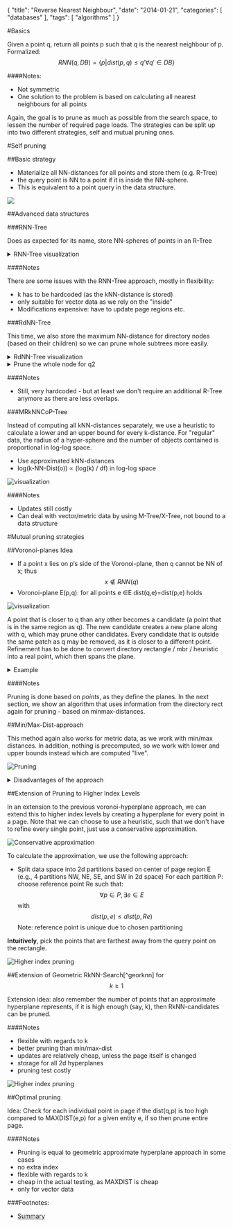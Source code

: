 {
  "title": "Reverse Nearest Neighbour",
  "date": "2014-01-21",
  "categories": [
    "databases"
  ],
  "tags": [
   "algorithms" 
  ]
}

#Basics

Given a point q, return all points p such that q is the nearest neighbour of p.
Formalized: $$RNN(q, DB) = \{p | dist(p,q) \leq q' \forall q' \in DB\}$$

####Notes:

- Not symmetric
- One solution to the problem is based on calculating all nearest neighbours for all points

Again, the goal is to prune as much as possible from the search space, to lessen the number of
required page loads. The strategies can be split up into two different strategies, self and mutual
pruning ones.

#Self pruning

##Basic strategy

- Materialize all NN-distances for all points and store them (e.g. R-Tree)
- the query point is NN to a point if it is inside the NN-sphere.
- This is equivalent to a point query in the data structure.

![]({{urls.media}}/gertz/rdb/self_pruning.png)

##Advanced data structures

###RNN-Tree

Does as expected for its name, store NN-spheres of points in an R-Tree

<details><summary>RNN-Tree visualization</summary><img src="{{urls.media}}/gertz/rdb/rnn_tree.png"></details>

####Notes

There are some issues with the RNN-Tree approach, mostly in flexibility:

- k has to be hardcoded (as the kNN-distance is stored)
- only suitable for vector data as we rely on the "inside"
- Modifications expensive: have to update page regions etc.

###RdNN-Tree

This time, we also store the maximum NN-distance for directory nodes (based on their children) so we
can prune whole subtrees more easily.

<details><summary>RdNN-Tree visualization</summary><img src="{{urls.media}}/gertz/rdb/rdnn.png"></details>
<details><summary>Prune the whole node for q2</summary><img src="{{urls.media}}/gertz/rdb/rdnn2.png"></details>

####Notes

- Still, very hardcoded - but at least we don't require an additional R-Tree anymore as there are
less overlaps.

###MRkNNCoP-Tree

Instead of computing all kNN-distances separately, we use a heuristic to calculate a lower and an
upper bound for every k-distance.
For "regular" data, the radius of a hyper-sphere and the number of objects contained is proportional
in log-log space.

- Use approximated kNN-distances
- log(k-NN-Dist(o)) ∝ (log(k) / df) in log-log space

![visualization]({{urls.media}}/gertz/rdb/mrknncop.png)

####Notes

- Updates still costly
- Can deal with vector/metric data by using M-Tree/X-Tree, not bound to a data structure


#Mutual pruning strategies

##Voronoi-planes
Idea
- If a point x lies on p‘s side of the Voronoi-plane, then q cannot be NN of x;
thus $$x \not \in RNN(q)$$
- Voronoi-plane E(p,q): for all points e ∈E
dist(q,e)=dist(p,e) holds

![visualization]({{urls.media}}/gertz/rdb/voronoi2.png)

A point that is closer to q than any other becomes a candidate (a point that is in the same region
as q). 
The new candidate creates a new plane along with q, which may prune other candidates.
Every candidate that is outside the same patch as q may be removed, as it is closer to a different
point.
Refinement has to be done to convert directory rectangle / mbr / heuristic into a real point, which
then spans the plane.


<details><summary>Example</summary>
<img src="{{urls.media}}/gertz/rdb/voronoi3.png">
In the first iteration, c1-c4 are the candidates, they, along with q, create the displayed
voronoi-net.
p1 is inside the same square that q is in, so q is a NN-candidate for **p1** - another plane has to be
introduced.
Note that the directory rectangle **MUR2** has to be refined as well, because it overlaps with the
center square.
<img src="{{urls.media}}/gertz/rdb/voronoi4.png"></details>

####Notes

Pruning is done based on _points_, as they define the planes.
In the next section, we show an algorithm that uses information from the directory rect again for
pruning - based on minmax-distances.


##Min/Max-Dist-approach

This method again also works for metric data, as we work with min/max distances.
In addition, nothing is precomputed, so we work with lower and upper bounds instead which are
computed "live".


![Pruning]({{urls.media}}/gertz/rdb/minmaxpruning2.png)

<details><summary>Disadvantages of the approach</summary>
<img
src="{{urls.media}}/gertz/rdb/minmaxpruning.png"></details>

##Extension of Pruning to Higher Index Levels

ln an extension to the previous voronoi-hyperplane approach, we can extend this to higher index
levels by creating a hyperplane for every point in a page.
Note that we can choose to use a heuristic, such that we don't have to refine every single point,
just use a conservative approximation.

![Conservative approximation]({{urls.media}}/gertz/rdb/conservativeapproximation.png)

To calculate the approximation, we use the following approach:

- Split data space into 2d partitions based on center of page region E
(e.g., 4 partitions NW, NE, SE, and SW in 2d space)
For each partition P: choose reference point Re such that:
$$\forall p \in P, \exists e \in E$$ with $$dist(p,e) \leq dist(p,Re)$$
Note: reference point is unique due to chosen partitioning

**Intuitively**, pick the points that are farthest away from the query point on the rectangle.


![Higher index pruning]({{urls.media}}/gertz/rdb/higherindexpruning1.png)


##Extension of Geometric RkNN-Search[^georknn] for $$k \geq 1$$

Extension idea: also remember the number of points that an approximate hyperplane represents, if it
is high enough (say, k), then RkNN-candidates can be pruned.

####Notes

- flexible with regards to k
- better pruning than min/max-dist
- updates are relatively cheap, unless the page itself is changed
- storage for all 2d hyperplanes
- pruning test costly

![Higher index pruning]({{urls.media}}/gertz/rdb/higherindexpruning2.png)

##Optimal pruning

Idea: Check for each individual point in page if the dist(q,p) is too high compared to MAXDIST(e,p)
for a given entity e, if so then prune entire page.

####Notes

- Pruning is equal to geometric approximate hyperplane approach in some cases
- no extra index
- flexible with regards to k
- cheap in the actual testing, as MAXDIST is cheap
- only for vector data



###Footnotes:

- [Summary]({{urls.media}}/gertz/rdb/05-queryp-5.pdf#page=9)
